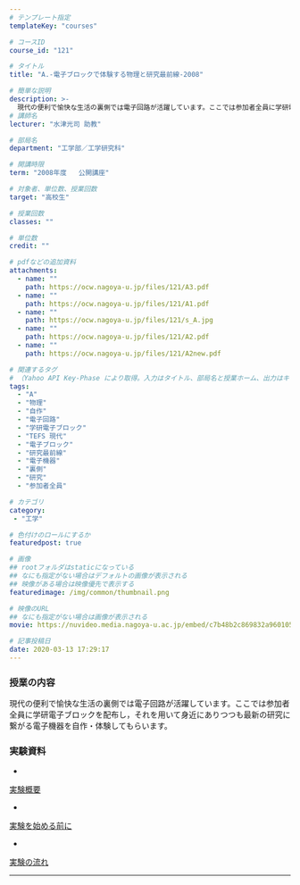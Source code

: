 ```yaml
---
# テンプレート指定
templateKey: "courses"

# コースID
course_id: "121"

# タイトル
title: "A.-電子ブロックで体験する物理と研究最前線-2008"

# 簡単な説明
description: >-
  現代の便利で愉快な生活の裏側では電子回路が活躍しています。ここでは参加者全員に学研電子ブロックを配布し，それを用いて身近にありつつも最新の研究に繋がる電子機器を自作・体験してもらいます。 ....
# 講師名
lecturer: "水津光司 助教"

# 部局名
department: "工学部／工学研究科"

# 開講時限
term: "2008年度	公開講座"

# 対象者、単位数、授業回数
target: "高校生"

# 授業回数
classes: ""

# 単位数
credit: ""

# pdfなどの追加資料
attachments:
  - name: "" 
    path: https://ocw.nagoya-u.jp/files/121/A3.pdf
  - name: "" 
    path: https://ocw.nagoya-u.jp/files/121/A1.pdf
  - name: "" 
    path: https://ocw.nagoya-u.jp/files/121/s_A.jpg
  - name: "" 
    path: https://ocw.nagoya-u.jp/files/121/A2.pdf
  - name: "" 
    path: https://ocw.nagoya-u.jp/files/121/A2new.pdf

# 関連するタグ
# （Yahoo API Key-Phase により取得。入力はタイトル、部局名と授業ホーム、出力はキーフレーズ（tags））
tags:
  - "A"
  - "物理"
  - "自作"
  - "電子回路"
  - "学研電子ブロック"
  - "TEFS 現代"
  - "電子ブロック"
  - "研究最前線"
  - "電子機器"
  - "裏側"
  - "研究"
  - "参加者全員"

# カテゴリ
category:
 - "工学"

# 色付けのロールにするか
featuredpost: true

# 画像
## rootフォルダはstaticになっている
## なにも指定がない場合はデフォルトの画像が表示される
## 映像がある場合は映像優先で表示する
featuredimage: /img/common/thumbnail.png

# 映像のURL
## なにも指定がない場合は画像が表示される
movie: https://nuvideo.media.nagoya-u.ac.jp/embed/c7b48b2c869832a960105db9489b61e77f3300ea

# 記事投稿日
date: 2020-03-13 17:29:17
---
```


### 授業の内容

現代の便利で愉快な生活の裏側では電子回路が活躍しています。ここでは参加者全員に学研電子ブロックを配布し，それを用いて身近にありつつも最新の研究に繋がる電子機器を自作・体験してもらいます。














### 実験資料


-
[実験概要](https://ocw.nagoya-u.jp/files/121/A1.pdf) 



-
[実験を始める前に](https://ocw.nagoya-u.jp/files/121/A2new.pdf) 



-
[実験の流れ](https://ocw.nagoya-u.jp/files/121/A3.pdf) 












-----